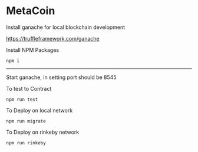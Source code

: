 # MetaCoin

Install ganache for local blockchain development

https://truffleframework.com/ganache

Install NPM Packages
```
npm i
```
---

Start ganache, in setting port should be 8545

To test to Contract
```
npm run test
```

To Deploy on local network
```
npm run migrate
```

To Deploy on rinkeby network
```
npm run rinkeby
```
